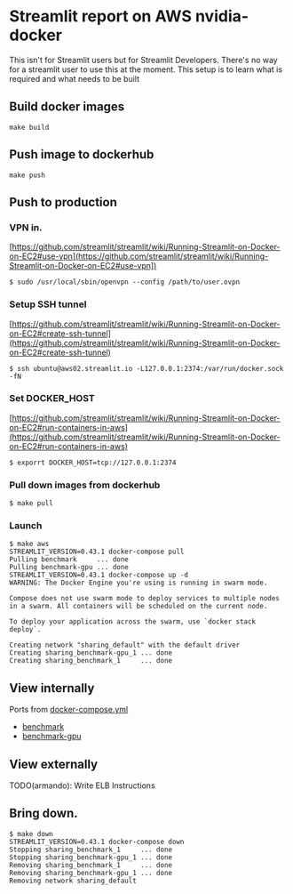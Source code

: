 # Streamlit report on AWS nvidia-docker

This isn't for Streamlit users but for Streamlit Developers.  There's no
way for a streamlit user to use this at the moment.  This setup is to
learn what is required and what needs to be built

## Build docker images
```
make build
```

## Push image to dockerhub
```
make push
```

## Push to production

### VPN in.
[https://github.com/streamlit/streamlit/wiki/Running-Streamlit-on-Docker-on-EC2#use-vpn](https://github.com/streamlit/streamlit/wiki/Running-Streamlit-on-Docker-on-EC2#use-vpn])
```
$ sudo /usr/local/sbin/openvpn --config /path/to/user.ovpn
```

### Setup SSH tunnel
[https://github.com/streamlit/streamlit/wiki/Running-Streamlit-on-Docker-on-EC2#create-ssh-tunnel](https://github.com/streamlit/streamlit/wiki/Running-Streamlit-on-Docker-on-EC2#create-ssh-tunnel)
```
$ ssh ubuntu@aws02.streamlit.io -L127.0.0.1:2374:/var/run/docker.sock -fN
```


### Set DOCKER_HOST
[https://github.com/streamlit/streamlit/wiki/Running-Streamlit-on-Docker-on-EC2#run-containers-in-aws](https://github.com/streamlit/streamlit/wiki/Running-Streamlit-on-Docker-on-EC2#run-containers-in-aws)
```
$ exporrt DOCKER_HOST=tcp://127.0.0.1:2374
```

### Pull down images from dockerhub
```
$ make pull
```

### Launch
```
$ make aws
STREAMLIT_VERSION=0.43.1 docker-compose pull
Pulling benchmark     ... done
Pulling benchmark-gpu ... done
STREAMLIT_VERSION=0.43.1 docker-compose up -d
WARNING: The Docker Engine you're using is running in swarm mode.

Compose does not use swarm mode to deploy services to multiple nodes in a swarm. All containers will be scheduled on the current node.

To deploy your application across the swarm, use `docker stack deploy`.

Creating network "sharing_default" with the default driver
Creating sharing_benchmark-gpu_1 ... done
Creating sharing_benchmark_1     ... done
```

## View internally
Ports from [docker-compose.yml](docker-compose.yml)
* [benchmark](http://aws02.streamlit.io:5699)
* [benchmark-gpu](http://aws02.streamlit.io:5698)

## View externally
TODO(armando): Write ELB Instructions

## Bring down.
```
$ make down
STREAMLIT_VERSION=0.43.1 docker-compose down
Stopping sharing_benchmark_1     ... done
Stopping sharing_benchmark-gpu_1 ... done
Removing sharing_benchmark_1     ... done
Removing sharing_benchmark-gpu_1 ... done
Removing network sharing_default
```
